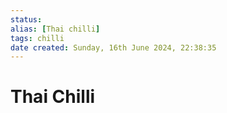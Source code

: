 ```yaml
---
status:
alias: [Thai chilli]
tags: chilli
date created: Sunday, 16th June 2024, 22:38:35
---
```


# Thai Chilli